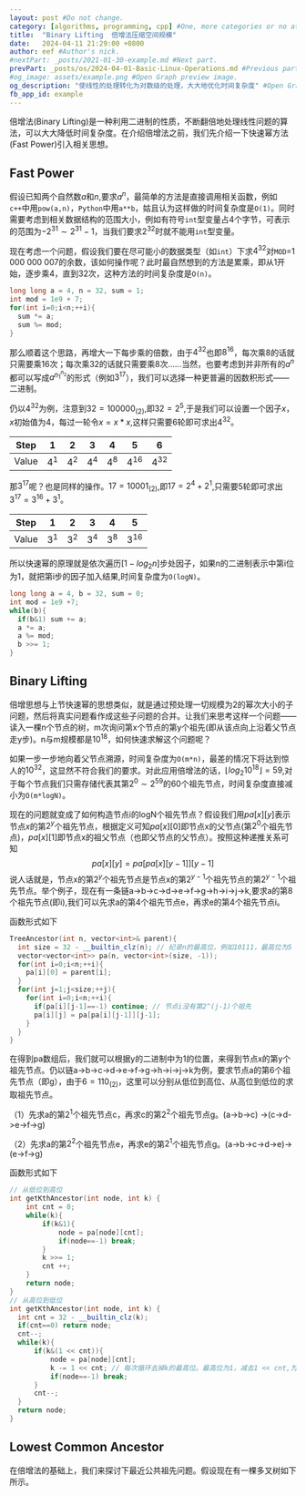 ```yaml
---
layout: post #Do not change.
category: [algorithms, programming, cpp] #One, more categories or no at all.
title:  "Binary Lifting  倍增法压缩空间规模"
date:   2024-04-11 21:29:00 +0800
author: eef #Author's nick.
#nextPart: _posts/2021-01-30-example.md #Next part.
prevPart: _posts/os/2024-04-01-Basic-Linux-Operations.md #Previous part.
#og_image: assets/example.png #Open Graph preview image.
og_description: "使线性的处理转化为对数级的处理，大大地优化时间复杂度" #Open Graph description.
fb_app_id: example
---
```


倍增法(Binary Lifting)是一种利用二进制的性质，不断翻倍地处理线性问题的算法，可以大大降低时间复杂度。在介绍倍增法之前，我们先介绍一下快速幂方法(Fast Power)引入相关思想。

## Fast Power

假设已知两个自然数$a$和$n$,要求$a^n$，最简单的方法是直接调用相关函数，例如`c++`中用`pow(a,n)`，`Python`中用`a**b`，姑且认为这样做的时间复杂度是`O(1)`。同时需要考虑到相关数据结构的范围大小，例如有符号`int`型变量占4个字节，可表示的范围为$-2^{31}\sim 2^{31}-1$，当我们要求$2^{32}$时就不能用`int`型变量。

现在考虑一个问题，假设我们要在尽可能小的数据类型（如`int`）下求$4^{32}$对`MOD`=1 000 000 007的余数，该如何操作呢？此时最自然想到的方法是累乘，即从1开始，逐步乘4，直到32次，这种方法的时间复杂度是`O(n)`。
```cpp
long long a = 4, n = 32, sum = 1;
int mod = 1e9 + 7;
for(int i=0;i<n;++i){
  sum *= a;
  sum %= mod;
}
```

那么顺着这个思路，再增大一下每步乘的倍数，由于$4^{32}$也即$8^{16}$，每次乘8的话就只需要乘16次；每次乘32的话就只需要乘8次......当然，也要考虑到并非所有的$a^n$都可以写成$a^{n_1 ^{n_2}}$的形式（例如$3^{17}$），我们可以选择一种更普遍的因数积形式——二进制。

仍以$4^{32}$为例，注意到$32 = 100 000_{(2)}$,即$32=2^{5}$,于是我们可以设置一个因子$x$，$x$初始值为4，每过一轮令$x = x*x$,这样只需要6轮即可求出$4^{32}$。

| Step | 1 | 2 | 3 | 4 | 5 | 6 |
|----|---|------|---|---|--|--|
| Value | $4^1$  | $4^2$ | $4^4$ | $4^8$ | $4^{16}$ | $4^{32}$ |

那$3^{17}$呢？也是同样的操作。$17=10 001_{(2)}$,即$17=2^4+2^1$,只需要5轮即可求出$3^{17}=3^{16}+3^1$。

| Step | 1 | 2 | 3 | 4 | 5 |
|----|---|------|---|---|---|
| Value | $3^1$  | $3^2$ | $3^4$ | $3^8$ | $3^{16}$ |

所以快速幂的原理就是依次遍历[$1-log_2 n$]步处因子，如果n的二进制表示中第i位为1，就把第i步的因子加入结果,时间复杂度为`O(logN)`。
```cpp
long long a = 4, b = 32, sum = 0;
int mod = 1e9 +7;
while(b){
  if(b&1) sum += a;
  a *= a;
  a %= mod;
  b >>= 1;
}
```

## Binary Lifting
倍增思想与上节快速幂的思想类似，就是通过预处理一切规模为2的幂次大小的子问题，然后将真实问题看作成这些子问题的合并。让我们来思考这样一个问题——读入一棵n个节点的树，m次询问第x个节点的第y个祖先(即从该点向上沿着父节点走y步)。n与m规模都是$10^{18}$，如何快速求解这个问题呢？

如果一步一步地向着父节点溯源，时间复杂度为`O(m*n)`，最差的情况下将达到惊人的$10^{32}$，这显然不符合我们的要求。对此应用倍增法的话，$\lfloor log_2 10^{18} \rfloor=59$,对于每个节点我们只需存储代表其第$2^0 \sim 2^{59}$的60个祖先节点，时间复杂度直接减小为`O(m*logN)`。

现在的问题就变成了如何构造节点i的logN个祖先节点？假设我们用$pa[x][y]$表示节点$x$的第$2^y$个祖先节点，根据定义可知$pa[x][0]$即节点x的父节点(第$2^0$个祖先节点)，$pa[x][1]$即节点x的祖父节点（也即父节点的父节点）。按照这种递推关系可知
$$
pa[x][y] = pa[pa[x][y-1]][y-1]
$$
说人话就是，节点x的第$2^y$个祖先节点是节点x的第$2^{y-1}$个祖先节点的第$2^{y-1}$个祖先节点。举个例子，现在有一条链a->b->c->d->e->f->g->h->i->j->k,要求a的第8个祖先节点(即i),我们可以先求a的第4个祖先节点e，再求e的第4个祖先节点i。

函数形式如下
```cpp
TreeAncestor(int n, vector<int>& parent){
  int size = 32 - __builtin_clz(n); // 纪录n的最高位，例如10111，最高位为5
  vector<vector<int>> pa(n, vector<int>(size, -1));
  for(int i=0;i<n;++i){
    pa[i][0] = parent[i];
  }
  for(int j=1;j<size;++j){
    for(int i=0;i<n;++i){
      if(pa[i][j-1]==-1) continue; // 节点i没有第2^(j-1)个祖先
      pa[i][j] = pa[pa[i][j-1]][j-1];
    }
  }
}
```
在得到pa数组后，我们就可以根据y的二进制中为1的位置，来得到节点x的第y个祖先节点。仍以链a->b->c->d->e->f->g->h->i->j->k为例，要求节点a的第6个祖先节点（即g），由于$6=110_{(2)}$，这里可以分别从低位到高位、从高位到低位的求取祖先节点。

（1）先求a的第$2^1$个祖先节点c，再求c的第$2^2$个祖先节点g。(a->b->c) ->(c->d->e->f->g)

（2）先求a的第$2^2$个祖先节点e，再求e的第$2^1$个祖先节点g。(a->b->c->d->e)->(e->f->g)

函数形式如下
```cpp
// 从低位到高位
int getKthAncestor(int node, int k) {
    int cnt = 0;
    while(k){
        if(k&1){
            node = pa[node][cnt];
            if(node==-1) break;
        }
        k >>= 1;
        cnt ++;
    }
    return node;
}
// 从高位到低位
int getKthAncestor(int node, int k) {
  int cnt = 32 - __builtin_clz(k);
  if(cnt==0) return node;
  cnt--;
  while(k){
      if(k&(1 << cnt)){
          node = pa[node][cnt];
          k -= 1 << cnt; // 每次循环去掉k的最高位。最高位为1，减去1 << cnt,为0不做处理
          if(node==-1) break;
      }
      cnt--;
  }
  return node;
}
```

## Lowest Common Ancestor

在倍增法的基础上，我们来探讨下最近公共祖先问题。假设现在有一棵多叉树如下所示。
